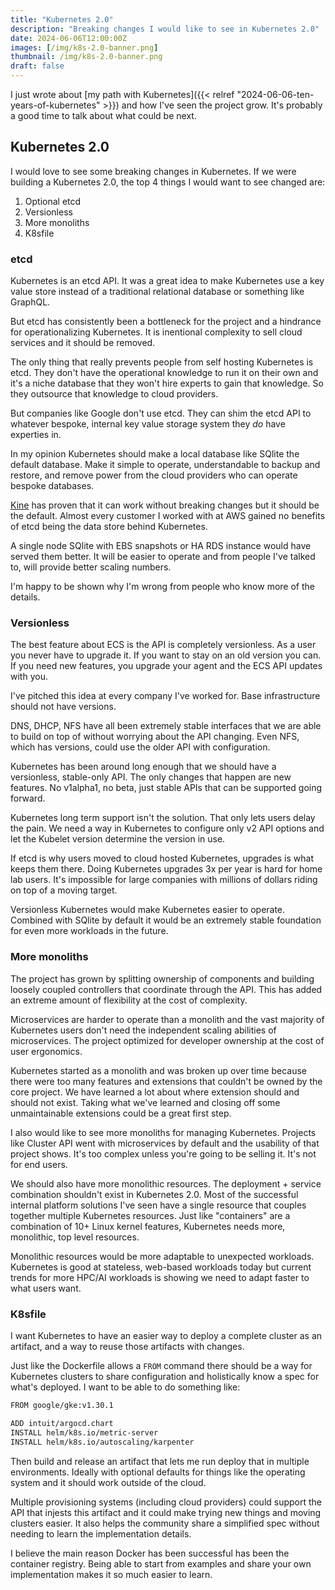 ```yaml
---
title: "Kubernetes 2.0"
description: "Breaking changes I would like to see in Kubernetes 2.0"
date: 2024-06-06T12:00:00Z
images: [/img/k8s-2.0-banner.png]
thumbnail: /img/k8s-2.0-banner.png
draft: false
---
```


I just wrote about [my path with Kubernetes]({{< relref "2024-06-06-ten-years-of-kubernetes" >}}) and how I've seen the project grow.
It's probably a good time to talk about what could be next.

## Kubernetes 2.0

I would love to see some breaking changes in Kubernetes.
If we were building a Kubernetes 2.0, the top 4 things I would want to see changed are:

1. Optional etcd
1. Versionless
1. More monoliths
1. K8sfile

### etcd

Kubernetes is an etcd API.
It was a great idea to make Kubernetes use a key value store instead of a traditional relational database or something like GraphQL.

But etcd has consistently been a bottleneck for the project and a hindrance for operationalizing Kubernetes.
It is inentional complexity to sell cloud services and it should be removed.

The only thing that really prevents people from self hosting Kubernetes is etcd.
They don't have the operational knowledge to run it on their own and it's a niche database that they won't hire experts to gain that knowledge.
So they outsource that knowledge to cloud providers.

But companies like Google don't use etcd.
They can shim the etcd API to whatever bespoke, internal key value storage system they _do_ have experties in.

In my opinion Kubernetes should make a local database like SQlite the default database.
Make it simple to operate, understandable to backup and restore, and remove power from the cloud providers who can operate bespoke databases.

[Kine](https://github.com/k3s-io/kine) has proven that it can work without breaking changes but it should be the default.
Almost every customer I worked with at AWS gained no benefits of etcd being the data store behind Kubernetes.

A single node SQlite with EBS snapshots or HA RDS instance would have served them better.
It will be easier to operate and from people I've talked to, will provide better scaling numbers.

I'm happy to be shown why I'm wrong from people who know more of the details.

### Versionless

The best feature about ECS is the API is completely versionless.
As a user you never have to upgrade it.
If you want to stay on an old version you can.
If you need new features, you upgrade your agent and the ECS API updates with you.

I've pitched this idea at every company I've worked for.
Base infrastructure should not have versions.

DNS, DHCP, NFS have all been extremely stable interfaces that we are able to build on top of without worrying about the API changing.
Even NFS, which has versions, could use the older API with configuration.

Kubernetes has been around long enough that we should have a versionless, stable-only API.
The only changes that happen are new features.
No v1alpha1, no beta, just stable APIs that can be supported going forward.

Kubernetes long term support isn't the solution.
That only lets users delay the pain.
We need a way in Kubernetes to configure only v2 API options and let the Kubelet version determine the version in use.

If etcd is why users moved to cloud hosted Kubernetes, upgrades is what keeps them there.
Doing Kubernetes upgrades 3x per year is hard for home lab users.
It's impossible for large companies with millions of dollars riding on top of a moving target.

Versionless Kubernetes would make Kubernetes easier to operate.
Combined with SQlite by default it would be an extremely stable foundation for even more workloads in the future.

### More monoliths

The project has grown by splitting ownership of components and building loosely coupled controllers that coordinate through the API.
This has added an extreme amount of flexibility at the cost of complexity.

Microservices are harder to operate than a monolith and the vast majority of Kubernetes users don't need the independent scaling abilities of microservices.
The project optimized for developer ownership at the cost of user ergonomics.

Kubernetes started as a monolith and was broken up over time because there were too many features and extensions that couldn't be owned by the core project.
We have learned a lot about where extension should and should not exist.
Taking what we've learned and closing off some unmaintainable extensions could be a great first step.

I also would like to see more monoliths for managing Kubernetes.
Projects like Cluster API went with microservices by default and the usability of that project shows.
It's too complex unless you're going to be selling it.
It's not for end users.

We should also have more monolithic resources.
The deployment + service combination shouldn't exist in Kubernetes 2.0.
Most of the successful internal platform solutions I've seen have a single resource that couples together multiple Kubernetes resources.
Just like "containers" are a combination of 10+ Linux kernel features, Kubernetes needs more, monolithic, top level resources.

Monolithic resources would be more adaptable to unexpected workloads.
Kubernetes is good at stateless, web-based workloads today but current trends for more HPC/AI workloads is showing we need to adapt faster to what users want.

### K8sfile

I want Kubernetes to have an easier way to deploy a complete cluster as an artifact, and a way to reuse those artifacts with changes.

Just like the Dockerfile allows a `FROM` command there should be a way for Kubernetes clusters to share configuration and holistically know a spec for what's deployed.
I want to be able to do something like:

```bash
FROM google/gke:v1.30.1

ADD intuit/argocd.chart
INSTALL helm/k8s.io/metric-server
INSTALL helm/k8s.io/autoscaling/karpenter
```

Then build and release an artifact that lets me run deploy that in multiple environments.
Ideally with optional defaults for things like the operating system and it should work outside of the cloud.

Multiple provisioning systems (including cloud providers) could support the API that injests this artifact and it could make trying new things and moving clusters easier.
It also helps the community share a simplified spec without needing to learn the implementation details.

I believe the main reason Docker has been successful has been the container registry.
Being able to start from examples and share your own implementation makes it so much easier to learn.
